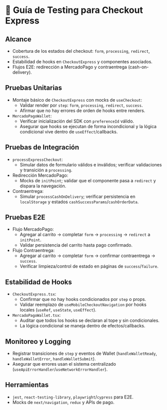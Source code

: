 # 🧪 Guía de Testing para Checkout Express

## Alcance
- Cobertura de los estados del checkout: `form`, `processing`, `redirect`, `success`.
- Estabilidad de hooks en `CheckoutExpress` y componentes asociados.
- Flujos E2E: redirección a MercadoPago y contraentrega (cash-on-delivery).

## Pruebas Unitarias
- Montaje básico de `CheckoutExpress` con mocks de `useCheckout`:
  - Validar render por `step`: `form`, `processing`, `redirect`, `success`.
  - Afirmar que no hay errores de orden de hooks entre renders.
- `MercadoPagoWallet`:
  - Verificar inicialización del SDK con `preferenceId` válido.
  - Asegurar que hooks se ejecutan de forma incondicional y la lógica condicional vive dentro de `useEffect`/callbacks.

## Pruebas de Integración
- `processExpressCheckout`:
  - Simular datos de formulario válidos e inválidos; verificar validaciones y transición a `processing`.
- Redirección MercadoPago:
  - Mocks de `initPoint`; validar que el componente pasa a `redirect` y dispara la navegación.
- Contraentrega:
  - Simular `processCashOnDelivery`; verificar persistencia en `localStorage` y estados `cashSuccessParams`/`cashOrderData`.

## Pruebas E2E
- Flujo MercadoPago:
  - Agregar al carrito → completar `form` → `processing` → `redirect` a `initPoint`.
  - Validar persistencia del carrito hasta pago confirmado.
- Flujo Contraentrega:
  - Agregar al carrito → completar `form` → confirmar contraentrega → `success`.
  - Verificar limpieza/control de estado en páginas de `success`/`failure`.

## Estabilidad de Hooks
- `CheckoutExpress.tsx`:
  - Confirmar que no hay hooks condicionados por `step` o props.
  - Validar reemplazo de `useMobileCheckoutNavigation` por hooks locales (`useRef`, `useState`, `useEffect`).
- `MercadoPagoWallet.tsx`:
  - Auditar que todos los hooks se declaran al tope y sin condicionales.
  - La lógica condicional se maneja dentro de efectos/callbacks.

## Monitoreo y Logging
- Registrar transiciones de `step` y eventos de Wallet (`handleWalletReady`, `handleWalletError`, `handleWalletSubmit`).
- Asegurar que errores usan el sistema centralizado (`useApiErrorHandler`/`useNetworkErrorHandler`).

## Herramientas
- `jest`, `react-testing-library`, `playwright`/`cypress` para E2E.
- Mocks de `next/navigation`, `redux` y APIs de pago.